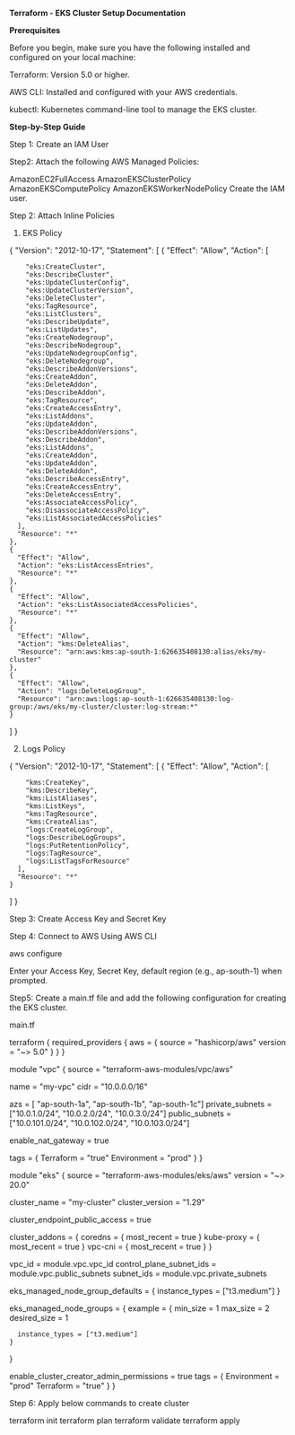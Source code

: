 **Terraform - EKS Cluster Setup Documentation**

**Prerequisites**

Before you begin, make sure you have the following installed and configured on your local machine:

Terraform: Version 5.0 or higher.

AWS CLI: Installed and configured with your AWS credentials.

kubectl: Kubernetes command-line tool to manage the EKS cluster.


**Step-by-Step Guide**

Step 1: Create an IAM User

Step2: Attach the following AWS Managed Policies:


AmazonEC2FullAccess
AmazonEKSClusterPolicy
AmazonEKSComputePolicy
AmazonEKSWorkerNodePolicy
Create the IAM user.

Step 2: Attach Inline Policies

1. EKS Policy

{
  "Version": "2012-10-17",
  "Statement": [
    {
      "Effect": "Allow",
      "Action": [
      
        "eks:CreateCluster",
        "eks:DescribeCluster",
        "eks:UpdateClusterConfig",
        "eks:UpdateClusterVersion",
        "eks:DeleteCluster",
        "eks:TagResource",
        "eks:ListClusters",
        "eks:DescribeUpdate",
        "eks:ListUpdates",
        "eks:CreateNodegroup",
        "eks:DescribeNodegroup",
        "eks:UpdateNodegroupConfig",
        "eks:DeleteNodegroup",
        "eks:DescribeAddonVersions",
        "eks:CreateAddon",
        "eks:DeleteAddon",
        "eks:DescribeAddon",
        "eks:TagResource",
        "eks:CreateAccessEntry",
        "eks:ListAddons",
        "eks:UpdateAddon",
        "eks:DescribeAddonVersions",
        "eks:DescribeAddon",
        "eks:ListAddons",
        "eks:CreateAddon",
        "eks:UpdateAddon",
        "eks:DeleteAddon",
        "eks:DescribeAccessEntry",
        "eks:CreateAccessEntry",
        "eks:DeleteAccessEntry",
        "eks:AssociateAccessPolicy",
        "eks:DisassociateAccessPolicy",
        "eks:ListAssociatedAccessPolicies"
      ],
      "Resource": "*"
    },
    {
      "Effect": "Allow",
      "Action": "eks:ListAccessEntries",
      "Resource": "*"
    },
    {
      "Effect": "Allow",
      "Action": "eks:ListAssociatedAccessPolicies",
      "Resource": "*"
    },
    {
      "Effect": "Allow",
      "Action": "kms:DeleteAlias",
      "Resource": "arn:aws:kms:ap-south-1:626635408130:alias/eks/my-cluster"
    },
    {
      "Effect": "Allow",
      "Action": "logs:DeleteLogGroup",
      "Resource": "arn:aws:logs:ap-south-1:626635408130:log-group:/aws/eks/my-cluster/cluster:log-stream:*"
    }
  ]
}

2. Logs Policy

{
  "Version": "2012-10-17",
  "Statement": [
    {
      "Effect": "Allow",
      "Action": [
      
        "kms:CreateKey",
        "kms:DescribeKey",
        "kms:ListAliases",
        "kms:ListKeys",
        "kms:TagResource",
        "kms:CreateAlias",
        "logs:CreateLogGroup",
        "logs:DescribeLogGroups",
        "logs:PutRetentionPolicy",
        "logs:TagResource",
        "logs:ListTagsForResource"
      ],
      "Resource": "*"
    }
  ]
}

Step 3: Create Access Key and Secret Key

Step 4: Connect to AWS Using AWS CLI

aws configure

Enter your Access Key,
Secret Key,
default region (e.g., ap-south-1) when prompted.


Step5: Create a main.tf file and add the following configuration for creating the EKS cluster.

main.tf

terraform {
  required_providers {
    aws = {
      source  = "hashicorp/aws"
      version = "~> 5.0"
    }
  }
}

module "vpc" {
  source = "terraform-aws-modules/vpc/aws"

  name = "my-vpc"
  cidr = "10.0.0.0/16"

  azs             = [ "ap-south-1a", "ap-south-1b", "ap-south-1c"]
  private_subnets = ["10.0.1.0/24", "10.0.2.0/24", "10.0.3.0/24"]
  public_subnets  = ["10.0.101.0/24", "10.0.102.0/24", "10.0.103.0/24"]

  enable_nat_gateway = true

  tags = {
    Terraform   = "true"
    Environment = "prod"
  }
}

module "eks" {
  source  = "terraform-aws-modules/eks/aws"
  version = "~> 20.0"

  cluster_name    = "my-cluster"
  cluster_version = "1.29"

  cluster_endpoint_public_access  = true

  cluster_addons = {
    coredns = {
      most_recent = true
    }
    kube-proxy = {
      most_recent = true
    }
    vpc-cni = {
      most_recent = true
    }
  }

  vpc_id                   = module.vpc.vpc_id
  control_plane_subnet_ids = module.vpc.public_subnets
  subnet_ids               = module.vpc.private_subnets

  eks_managed_node_group_defaults = {
    instance_types = ["t3.medium"]
  }

  eks_managed_node_groups = {
    example = {
      min_size     = 1
      max_size     = 2
      desired_size = 1

      instance_types = ["t3.medium"]
    }
  }

  enable_cluster_creator_admin_permissions = true
  tags = {
    Environment = "prod"
    Terraform   = "true"
  }
}

Step 6: Apply below commands to create cluster


terraform init
terraform plan
terraform validate
terraform apply
